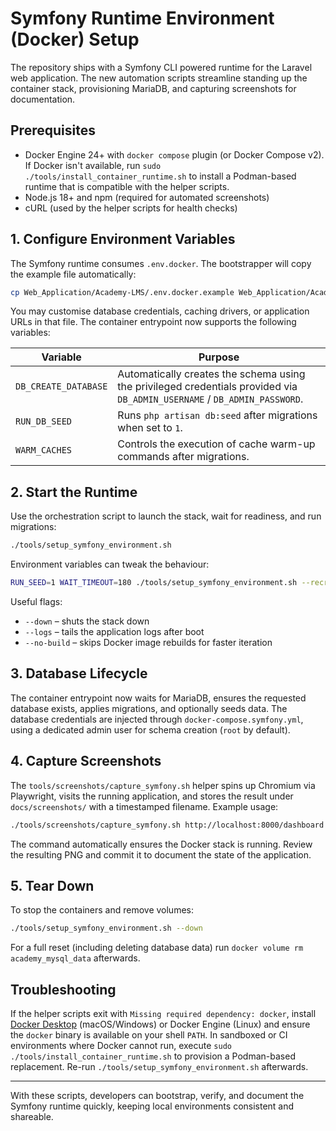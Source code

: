 # Symfony Runtime Environment (Docker) Setup

The repository ships with a Symfony CLI powered runtime for the Laravel web
application. The new automation scripts streamline standing up the container
stack, provisioning MariaDB, and capturing screenshots for documentation.

## Prerequisites

* Docker Engine 24+ with `docker compose` plugin (or Docker Compose v2). If
  Docker isn't available, run `sudo ./tools/install_container_runtime.sh` to
  install a Podman-based runtime that is compatible with the helper scripts.
* Node.js 18+ and npm (required for automated screenshots)
* cURL (used by the helper scripts for health checks)

## 1. Configure Environment Variables

The Symfony runtime consumes `.env.docker`. The bootstrapper will copy the
example file automatically:

```bash
cp Web_Application/Academy-LMS/.env.docker.example Web_Application/Academy-LMS/.env.docker
```

You may customise database credentials, caching drivers, or application URLs in
that file. The container entrypoint now supports the following variables:

| Variable | Purpose |
| --- | --- |
| `DB_CREATE_DATABASE` | Automatically creates the schema using the privileged credentials provided via `DB_ADMIN_USERNAME` / `DB_ADMIN_PASSWORD`. |
| `RUN_DB_SEED` | Runs `php artisan db:seed` after migrations when set to `1`. |
| `WARM_CACHES` | Controls the execution of cache warm-up commands after migrations. |

## 2. Start the Runtime

Use the orchestration script to launch the stack, wait for readiness, and run
migrations:

```bash
./tools/setup_symfony_environment.sh
```

Environment variables can tweak the behaviour:

```bash
RUN_SEED=1 WAIT_TIMEOUT=180 ./tools/setup_symfony_environment.sh --recreate
```

Useful flags:

* `--down` – shuts the stack down
* `--logs` – tails the application logs after boot
* `--no-build` – skips Docker image rebuilds for faster iteration

## 3. Database Lifecycle

The container entrypoint now waits for MariaDB, ensures the requested database
exists, applies migrations, and optionally seeds data. The database credentials
are injected through `docker-compose.symfony.yml`, using a dedicated admin user
for schema creation (`root` by default).

## 4. Capture Screenshots

The `tools/screenshots/capture_symfony.sh` helper spins up Chromium via
Playwright, visits the running application, and stores the result under
`docs/screenshots/` with a timestamped filename. Example usage:

```bash
./tools/screenshots/capture_symfony.sh http://localhost:8000/dashboard
```

The command automatically ensures the Docker stack is running. Review the
resulting PNG and commit it to document the state of the application.

## 5. Tear Down

To stop the containers and remove volumes:

```bash
./tools/setup_symfony_environment.sh --down
```

For a full reset (including deleting database data) run `docker volume rm
academy_mysql_data` afterwards.

## Troubleshooting

If the helper scripts exit with `Missing required dependency: docker`, install
[Docker Desktop](https://docs.docker.com/desktop/) (macOS/Windows) or Docker
Engine (Linux) and ensure the `docker` binary is available on your shell `PATH`.
In sandboxed or CI environments where Docker cannot run, execute
`sudo ./tools/install_container_runtime.sh` to provision a Podman-based
replacement. Re-run `./tools/setup_symfony_environment.sh` afterwards.

---

With these scripts, developers can bootstrap, verify, and document the Symfony
runtime quickly, keeping local environments consistent and shareable.
